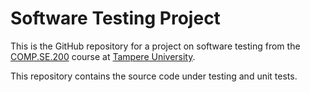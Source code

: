 # Software Testing Project

This is the GitHub repository for a project on software testing from the [COMP.SE.200](https://moodle.tuni.fi/course/view.php?id=34048) course
at [Tampere University](https://www.tuni.fi/en).

This repository contains the source code under testing and unit tests.
